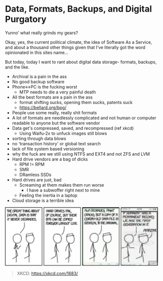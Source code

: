 # Data, Formats, Backups, and Digital Purgatory

Yunno' what really grinds my gears?

Okay, yes, the current political climate, the idea of Software As a Service, and about a thousand other things given that I've literally got the word opinionated in this sites name...

But today, today I want to rant about digital data storage- formats, backups, and the like.

* Archival is a pain in the ass
* No good backup software
* Phone<->PC is the fucking worst
  * MTP needs to die a very painful death
* All the best formats are a pain in the ass
  * format shifting sucks, opening them sucks, patents suck
  * https://bellard.org/bpg/
* People use some really, really shit formats
* A lot of formats are needlessly complicated and not human or computer readable to anyone but the software vendor
* Data get's compressed, saved, and recompressed (ref xkcd)
  * Using Waifu-2x to unfuck images still blows
* sorting through data blows
* no 'transaction history' or global text search
* lack of file system based versioning
* why the fuck are we still using NTFS and EXT4 and not ZFS and LVM
* Hard drive vendors are a bag of dicks
  * RPM != RPM
  * SMR
  * DRamless SSDs
* Hard drives are just, bad
  * Screaming at them makes them run worse
    * I have a subwoffer right next to mine
  * Feeling the inertia in a laptop
* Cloud storage is a terrible idea

![XKCD Digital Data](../media/xkcddigitaldata.png)

> XKCD: https://xkcd.com/1683/